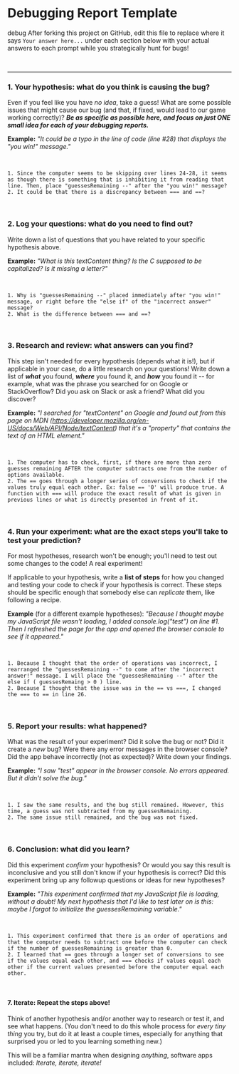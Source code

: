 # Debugging Report Template
debug
After forking this project on GitHub, edit this file to replace where it says `Your answer here...` under each section below with your actual answers to each prompt while you strategically hunt for bugs!

<br/>
<hr/>

### 1. Your hypothesis: what do you think is causing the bug?

Even if you feel like you have *no idea*, take a guess! What are some possible issues that might cause our bug (and that, if fixed, would lead to our game working correctly)? ***Be as specific as possible here, and focus on just ONE small idea for each of your debugging reports.***

**Example:** *"It could be a typo in the line of code (line #28) that displays the "you win!" message."*

<br/>

```
1. Since the computer seems to be skipping over lines 24-28, it seems as though there is something that is inhibiting it from reading that line. Then, place "guessesRemaining --" after the "you win!" message?
2. It could be that there is a discrepancy between === and ==? 
```

<br/>

### 2. Log your questions: what do you need to find out?

Write down a list of questions that you have related to your specific hypothesis above.

**Example:** *"What is this textContent thing? Is the C supposed to be capitalized? Is it missing a letter?"*

<br/>

```
1. Why is "guessesRemaining --" placed immediately after "you win!" message, or right before the "else if" of the "incorrect answer" message? 
2. What is the difference between === and ==? 
```

<br/>

### 3. Research and review: what answers can you find?

This step isn't needed for every hypothesis (depends what it is!), but if applicable in your case, do a little research on your questions! Write down a list of ***what*** you found, ***where*** you found it, and ***how*** you found it -- for example, what was the phrase you searched for on Google or StackOverflow? Did you ask on Slack or ask a friend? What did you discover?

**Example:** *"I searched for "textContent" on Google and found out from this page on MDN (https://developer.mozilla.org/en-US/docs/Web/API/Node/textContent) that it's a "property" that contains the text of an HTML element."*

<br/>

```
1. The computer has to check, first, if there are more than zero guesses remaining AFTER the computer subtracts one from the number of options available. 
2. The == goes through a longer series of conversions to check if the values truly equal each other. Ex: false == '0' will produce true. A function with === will produce the exact result of what is given in previous lines or what is directly presented in front of it. 
```

<br/>


### 4. Run your experiment: what are the exact steps you'll take to test your prediction?

For most hypotheses, research won't be enough; you'll need to test out some changes to the code! A real experiment!

If applicable to your hypothesis, write a **list of steps** for how you changed and testing your code to check if your hypothesis is correct. These steps should be specific enough that somebody else can *replicate* them, like following a recipe.

**Example** (for a different example hypotheses): *"Because I thought maybe my JavaScript file wasn't loading, I added console.log("test") on line #1. Then I refreshed the page for the app and opened the browser console to see if it appeared."*

<br/>

```
1. Because I thought that the order of operations was incorrect, I rearranged the "guessesRemaining --" to come after the "incorrect answer!" message. I will place the "guessesRemaining --" after the else if ( guessesRemaing > 0 ) line. 
2. Because I thought that the issue was in the == vs ===, I changed the === to == in line 26. 
```

<br/>

### 5. Report your results: what happened?

What was the result of your experiment? Did it solve the bug or not? Did it create a *new* bug? Were there any error messages in the browser console? Did the app behave incorrectly (not as expected)? Write down your findings.

**Example:** *"I saw "test" appear in the browser console. No errors appeared. But it didn't solve the bug."*

<br/>

```
1. I saw the same results, and the bug still remained. However, this time, a guess was not subtracted from my guessesRemaining. 
2. The same issue still remained, and the bug was not fixed. 
```

<br/>

### 6. Conclusion: what did you learn?

Did this experiment *confirm* your hypothesis? Or would you say this result is inconclusive and you still don't know if your hypothesis is correct? Did this experiment bring up any followup questions or ideas for new hypotheses?

**Example:** *"This experiment confirmed that my JavaScript file is loading, without a doubt! My next hypothesis that I'd like to test later on is this: maybe I forgot to initialize the guessesRemaining variable."*

<br/>

```
1. This experiment confirmed that there is an order of operations and that the computer needs to subtract one before the computer can check if the number of guessesRemaining is greater than 0. 
2. I learned that == goes through a longer set of conversions to see if the values equal each other, and === checks if values equal each other if the current values presented before the computer equal each other. 
```

<br/>

#### 7. Iterate: Repeat the steps above!

Think of another hypothesis and/or another way to research or test it, and see what happens. (You don't need to do this whole process for *every tiny thing* you try, but do it at least a couple times, especially for anything that surprised you or led to you learning something new.)

This will be a familiar mantra when designing *anything*, software apps included: *Iterate, iterate, iterate!*
